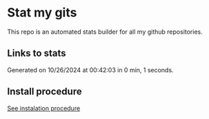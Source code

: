 # Stat my gits

This repo is an automated stats builder for all my github repositories.

## Links to stats


Generated on 10/26/2024 at 00:42:03 in 0 min, 1 seconds.

## Install procedure

[See instalation procedure](./src/install.md)
